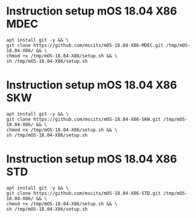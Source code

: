 # Instruction setup mOS 18.04 X86 MDEC
```
apt install git -y && \
git clone https://github.com/mscits/mOS-18.04-X86-MDEC.git /tmp/mOS-18.04-X86/ && \
chmod +x /tmp/mOS-18.04-X86/setup.sh && \
sh /tmp/mOS-18.04-X86/setup.sh
```
# Instruction setup mOS 18.04 X86 SKW
```
apt install git -y && \
git clone https://github.com/mscits/mOS-18.04-X86-SKW.git /tmp/mOS-18.04-X86/ && \
chmod +x /tmp/mOS-18.04-X86/setup.sh && \
sh /tmp/mOS-18.04-X86/setup.sh
```
# Instruction setup mOS 18.04 X86 STD
```
apt install git -y && \
git clone https://github.com/mscits/mOS-18.04-X86-STD.git /tmp/mOS-18.04-X86/ && \
chmod +x /tmp/mOS-18.04-X86/setup.sh && \
sh /tmp/mOS-18.04-X86/setup.sh
```